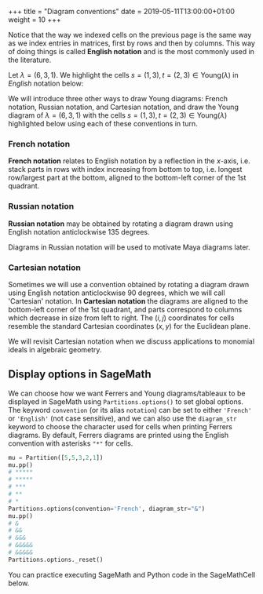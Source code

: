 +++
title = "Diagram conventions"
date =  2019-05-11T13:00:00+01:00
weight = 10
+++

Notice that the way we indexed cells on the previous page is the same way as we index entries in matrices, first by rows and then by columns. This way of doing things is called **English notation** and is the most commonly used in the literature.

Let $\lambda = (6,3,1)$. We highlight the cells $s = (1,3), t = (2,3) \in \mathrm{Young}(\lambda)$ in _English_ notation below:

<script type="text/tikz">
  \begin{tikzpicture}
    \draw (0,0) -- (6,0);\draw (0,-1) -- (6,-1);\draw (0,-2) -- (3,-2);\draw (0,-3) -- (1,-3);\draw (1,0) -- (1,-3);\draw (2,0) -- (2,-2);\draw (3,0) -- (3,-2);\draw (4,0) -- (4,-1);\draw (5,0) -- (5,-1);\draw (6,0) -- (6,-1);\draw (0,0) -- (0,-3);
    \begin{scope}[font=\Large]
	  \draw (2.5, -0.5) node{s};\draw (2.5, -1.5) node{t};
	\end{scope}
  \end{tikzpicture}
</script>

We will introduce three other ways to draw Young diagrams: French notation, Russian notation, and Cartesian notation, and draw the Young diagram of $\lambda = (6,3,1)$ with the cells $s = (1,3), t = (2,3) \in \mathrm{Young}(\lambda)$ highlighted below using each of these conventions in turn.

### French notation

**French notation** relates to English notation by a reflection in the $x$-axis, i.e. stack parts in rows with index increasing from bottom to top, i.e. longest row/largest part at the bottom, aligned to the bottom-left corner of the 1st quadrant.

<script type="text/tikz">
  \begin{tikzpicture}
    \draw (0,0) -- (6,0);\draw (0,1) -- (6,1);\draw (0,2) -- (3,2);\draw (0,3) -- (1,3);\draw (1,0) -- (1,3);\draw (2,0) -- (2,2);\draw (3,0) -- (3,2);\draw (4,0) -- (4,1);\draw (5,0) -- (5,1);\draw (6,0) -- (6,1);\draw (0,0) -- (0,3);
    \begin{scope}[font=\Large]
	  \draw (2.5, 0.5) node{s};\draw (2.5, 1.5) node{t};
	\end{scope}
  \end{tikzpicture}
</script>

### Russian notation

**Russian notation** may be obtained by rotating a diagram drawn using English notation anticlockwise 135 degrees.

<script type="text/tikz">
  \begin{tikzpicture}
    \begin{scope}[scale=0.7071, font=\Large]
	\draw (0,0) -- (-6,6);\draw (1,1) -- (-5,7);\draw (1, 0) node{6};\draw (2,2) -- (-1,5);\draw (2, 1) node{3};\draw (3,3) -- (2,4);\draw (3, 2) node{1};\draw (0,0) -- (3,3);\draw (-1,1) -- (2,4);\draw (-2,2) -- (0,4);\draw (-3,3) -- (-1,5);\draw (-4,4) -- (-3,5);\draw (-5,5) -- (-4,6);\draw (-6,6) -- (-5,7);
	\draw (-2, 3) node{s};\draw (-1, 4) node{t};
	\end{scope}
  \end{tikzpicture}
</script>

Diagrams in Russian notation will be used to motivate Maya diagrams later.

### Cartesian notation

Sometimes we will use a convention obtained by rotating a diagram drawn using English notation anticlockwise 90 degrees, which we will call 'Cartesian' notation. In **Cartesian notation** the diagrams are aligned to the bottom-left corner of the 1st quadrant, and parts correspond to columns which decrease in size from left to right. The $(i,j)$ coordinates for cells resemble the standard Cartesian coordinates $(x,y)$ for the Euclidean plane.

<script type="text/tikz">
  \begin{tikzpicture}
    \draw (0,0) -- (0,6);\draw (1,0) -- (1,6);\draw (2,0) -- (2,3);\draw (3,0) -- (3,1);\draw (0,1) -- (3,1);\draw (0,2) -- (2,2);\draw (0,3) -- (2,3);\draw (0,4) -- (1,4);\draw (0,5) -- (1,5);\draw (0,6) -- (1,6);\draw (0,0) -- (3,0);
    \begin{scope}[font=\Large]
	  \draw (0.5, 2.5) node{s};\draw (1.5, 2.5) node{t};
	\end{scope}
  \end{tikzpicture}
</script>

We will revisit Cartesian notation when we discuss applications to monomial ideals in algebraic geometry.

## Display options in SageMath

We can choose how we want Ferrers and Young diagrams/tableaux to be displayed in SageMath using `Partitions.options()` to set global options. The keyword `convention` (or its alias `notation`) can be set to either `'French'` or `'English'` (not case sensitive), and we can also use the `diagram_str` keyword to choose the character used for cells when printing Ferrers diagrams. By default, Ferrers diagrams are printed using the English convention with asterisks `"*"` for cells. 

```python
mu = Partition([5,5,3,2,1])
mu.pp()
# *****
# *****
# ***
# **
# *
Partitions.options(convention='French', diagram_str="&")
mu.pp()
# &
# &&
# &&&
# &&&&&
# &&&&&
Partitions.options._reset()
```

You can practice executing SageMath and Python code in the SageMathCell below.

<div class="sage">
  <script type="text/x-sage">
mu = Partition([5,5,3,2,1]) # You can edit this code yourself
mu.pp()
Partitions.options(convention='French', diagram_str="&")
mu.pp()
Partitions.options._reset()
  </script>
</div>